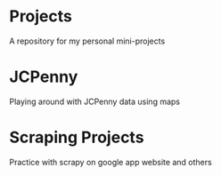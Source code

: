 # Projects
A repository for my personal mini-projects

# JCPenny
Playing around with JCPenny data using maps

# Scraping Projects
Practice with scrapy on google app website and others
